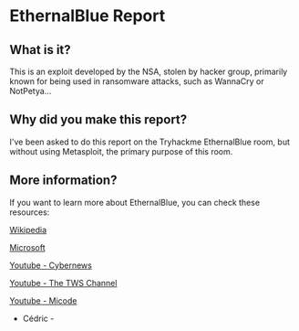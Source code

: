 # EthernalBlue Report

## What is it?

This is an exploit developed by the NSA, stolen by hacker group, primarily known for being used in ransomware attacks, such as WannaCry or NotPetya...

## Why did you make this report?

I've been asked to do this report on the Tryhackme EthernalBlue room, but without using Metasploit, the primary purpose of this room.

## More information?

If you want to learn more about EthernalBlue, you can check these resources:

[Wikipedia](https://en.wikipedia.org/wiki/EternalBlue)

[Microsoft](https://learn.microsoft.com/en-us/security-updates/securitybulletins/2017/ms17-010)

[Youtube - Cybernews](https://youtu.be/3-MSlNVqzYY?si=7s0nKptCkBu04-i_)

[Youtube - The TWS Channel](https://youtu.be/PKHH_gvJ_hA?si=zbpC7VvHbXu2pRr-)

[Youtube - Micode](https://youtu.be/nIRDzPnJAro?si=I1NJsHUotSEurbWo)


- Cédric -
